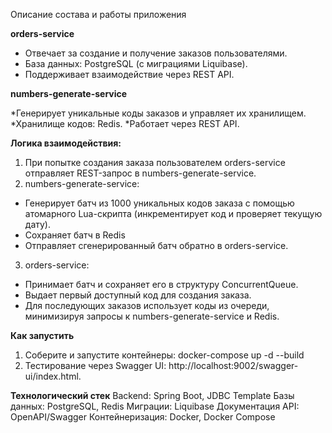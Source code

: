 Описание состава и работы приложения

**orders-service**

* Отвечает за создание и получение заказов пользователями.
* База данных: PostgreSQL (с миграциями Liquibase).
* Поддерживает взаимодействие через REST API.

**numbers-generate-service**

*Генерирует уникальные коды заказов и управляет их хранилищем.
*Хранилище кодов: Redis.
*Работает через REST API.

**Логика взаимодействия:**
1. При попытке создания заказа пользователем orders-service отправляет REST-запрос в numbers-generate-service.
2. numbers-generate-service:
 * Генерирует батч из 1000 уникальных кодов заказа с помощью атомарного Lua-скрипта (инкрементирует код и проверяет текущую дату).
 * Сохраняет батч в Redis
 * Отправляет сгенерированный батч обратно в orders-service.
3. orders-service:
 * Принимает батч и сохраняет его в структуру ConcurrentQueue.
 * Выдает первый доступный код для создания заказа.
 * Для последующих заказов использует коды из очереди, минимизируя запросы к numbers-generate-service и Redis.
      
**Как запустить**
1. Соберите и запустите контейнеры: docker-compose up -d --build
2. Тестирование через Swagger UI: http://localhost:9002/swagger-ui/index.html.

**Технологический стек**
Backend: Spring Boot, JDBC Template
Базы данных: PostgreSQL, Redis
Миграции: Liquibase
Документация API: OpenAPI/Swagger
Контейнеризация: Docker, Docker Compose
